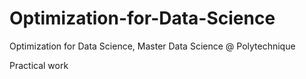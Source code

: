 # Optimization-for-Data-Science
Optimization for Data Science, Master Data Science @ Polytechnique

Practical work

